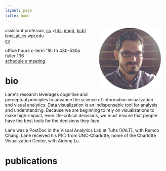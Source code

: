 ```yaml
---
layout: page
title: home
---
```


<style>
.headshot
{
  float: right;
  height: 200px;
  margin-left: 32px;
  margin-bottom: 16px;
}

.me
{
    font-weight: bolder;
}

.title
{
    font-weight: bolder;
}

.award
{
    font-weight: bolder;
    color: #E86C4B;
}

.venue
{
    color: gray;
}

.authors
{
    color: #185A7C;
}



.preview {
  float: left;
  margin-right: 16px;
  margin-top: 2px;
}

.preview img {
  width: 128px;
  height: 64px;
  border-radius: 8px;
}

.pub {
  margin-top: 32px;
  padding-bottom: 8px;
}

.info {
  display: table-cell;
  line-height: 1.2em;
  width: 700px;
}

</style>

<img class="headshot" src='img/lane-round.png'>

assistant professor, [cs](https://www.wpi.edu/academics/departments/computer-science) +[[ds](https://www.wpi.edu/academics/departments/data-science),  [imgd](https://www.wpi.edu/academics/departments/interactive-media-game-development), [bcb](https://www.wpi.edu/academics/departments/bioinformatics-computational-biology)]<br>
lane_at_cs.wpi.edu<br>
[cv](docs/cv.pdf)

office hours c-term '18: th 430-530p fuller 136<br>
[schedule a meeting](https://calendly.com/lanetharrison/office-hours)

# bio
Lane's research leverages cognitive and perceptual principles to advance the science of information visualization and visual analytics. 
Data visualization is an indispensable tool for analysis and understanding. 
Because we are beginning to rely on visualizations to make high-impact, even life-critical decisions, we must ensure that people have the best tools for the decisions they face.

Lane was a PostDoc in the Visual Analytics Lab at Tufts (VALT), with Remco Chang.
Lane received his PhD from UNC-Charlotte, home of the Charlotte Visualization Center, with Aidong Lu. 

# publications

<div id="pubs">
</div>

<script type="text/javascript">

d3.json('_data/pubs.json', function(d){
    renderPubs(d.publications, '#pubs');
});

function renderPubs(d, target){
  var div = d3.select(target);

  // div's for pubs
  var pubs = div.selectAll('publication')
      .data(d)
      .enter().append('div')
      .classed('pub', true);

  var prev = pubs.append('div')
    .classed('preview', true);

  prev.append('a')
    .append('img')
    .attr('src', function(d) { 
      if(d.preview) return d.preview;
      else return 'img/icon-wide.png'; 
    });

  var info = pubs.append('div')
    .classed('info', true);


  // title
  var titles = info.append('div')
      .classed('title', true)
      .text(function(d) { return d.title; })

  // authors
  info.append('div')
      .classed('authors', true)
      .html(function(d) { 
        return d.author.replace('Lane Harrison', '<span class="me">Lane Harrison</span>'); 
      });

  // venue, year
  info.append('div')
      .classed('venue', true)
      .text(function(d) { return d.journal +', '+ d.year; });

  // award
  info.filter(function(d) { return d.award || ''; })
      .append('div')
      .classed('award', true)
      .text(function(d) { return d.award; });

  // links for bib and pdf
  info.filter(function(d) { return d.pdf || ''; })
      .append('a')
      .attr('href', function(d) { return d.pdf; })
      .text(function(d) { return "pdf"; });
}
</script>


